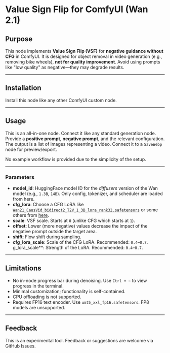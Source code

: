 
# Value Sign Flip for ComfyUI (Wan 2.1)

## Purpose

This node implements **Value Sign Flip (VSF)** for **negative guidance without CFG** in ComfyUI. It is designed for object removal in video generation (e.g., removing bike wheels), **not for quality improvement**. Avoid using prompts like "low quality" as negative—they may degrade results.

---

## Installation

Install this node like any other ComfyUI custom node.

---

## Usage

This is an all-in-one node. Connect it like any standard generation node. Provide a **positive prompt**, **negative prompt**, and the relevant configuration. The output is a list of images representing a video. Connect it to a `SaveWebp` node for preview/export.

No example workflow is provided due to the simplicity of the setup.

---

### Parameters

* **model\_id**: HuggingFace model ID for the *diffusers* version of the Wan model (e.g., `1.3B`, `14B`). Only config, tokenizer, and scheduler are loaded from here.
* **cfg\_lora**: Choose a CFG LoRA like
  [`Wan21_CausVid_bidirect2_T2V_1_3B_lora_rank32.safetensors`](https://huggingface.co/Kijai/WanVideo_comfy/tree/main)
  or some others from [here](https://huggingface.co/Kijai/WanVideo_comfy/tree/main).
* **scale**: VSF scale. Starts at `0` (unlike CFG which starts at `1`).
* **offset**: Lower (more negative) values decrease the impact of the negative prompt outside the target area.
* **shift**: Flow shift during sampling.
* **cfg\_lora\_scale**: Scale of the CFG LoRA. Recommended: `0.4`–`0.7`.
g\_lora\_scale**: Strength of the LoRA. Recommended: `0.4`–`0.7`.

---

## Limitations

* No in-node progress bar during denoising. Use `Ctrl + ~` to view progress in the terminal.
* Minimal customization; functionality is self-contained.
* CPU offloading is not supported.
* Requires FP16 text encoder. Use `umt5_xxl_fp16.safetensors`. FP8 models are unsupported.

---

## Feedback

This is an experimental tool. Feedback or suggestions are welcome via GitHub Issues.
